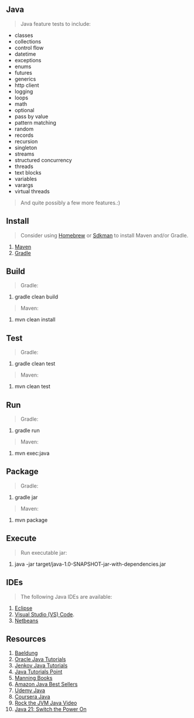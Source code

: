 Java
----
>Java feature tests to include:
* classes
* collections
* control flow
* datetime
* exceptions
* enums
* futures
* generics
* http client
* logging
* loops
* math
* optional
* pass by value
* pattern matching
* random
* records
* recursion
* singleton
* streams
* structured concurrency
* threads
* text blocks
* variables
* varargs
* virtual threads
>And quite possibly a few more features.:)

Install
-------
>Consider using [Homebrew](https://brew.sh/) or [Sdkman](https://sdkman.io/) to install Maven and/or Gradle.
1. [Maven](https://maven.apache.org/)
2. [Gradle](https://gradle.org/)

Build
-----
>Gradle:
1. gradle clean build

>Maven:
1. mvn clean install

Test
----
>Gradle:
1. gradle clean test

>Maven:
1. mvn clean test

Run
---
>Gradle:
1. gradle run

>Maven:
1. mvn exec:java

Package
-------
>Gradle:
1. gradle jar

>Maven:
1. mvn package

Execute
-------
>Run executable jar:
1. java -jar target/java-1.0-SNAPSHOT-jar-with-dependencies.jar

IDEs
----
>The following Java IDEs are available:
1. [Eclipse](https://www.eclipse.org/downloads/packages/release/kepler/sr1/eclipse-ide-java-developers)
2. [Visual Studio (VS) Code]( https://code.visualstudio.com/download ).
3. [Netbeans](https://netbeans.apache.org/)

Resources
---------
1. [Baeldung](https://www.baeldung.com/)
2. [Oracle Java Tutorials](https://docs.oracle.com/javase/tutorial/)
3. [Jenkov Java Tutorials](https://jenkov.com/tutorials/java/index.html)
4. [Java Tutorials Point](https://www.tutorialspoint.com/java/index.htm)
5. [Manning Books](https://www.manning.com/)
6. [Amazon Java Best Sellers](https://www.amazon.com/Best-Sellers-Books-Java-Programming/zgbs/books/3608)
7. [Udemy Java](https://www.udemy.com/courses/search/?src=ukw&q=java)
8. [Coursera Java](https://www.coursera.org/search?query=java&)
9. [Rock the JVM Java Video](https://www.youtube.com/watch?v=sjGjoDiD2F8)
10. [Java 21: Switch the Power On](https://softwaremill.com/java-21-switch-the-power-on/)
